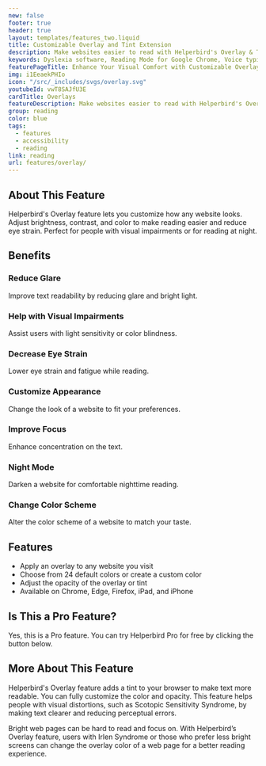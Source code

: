 ```yaml
---
new: false
footer: true
header: true
layout: templates/features_two.liquid
title: Customizable Overlay and Tint Extension
description: Make websites easier to read with Helperbird's Overlay & Tint feature. Adjust brightness, contrast, and colors to reduce glare and ease eye strain.
keywords: Dyslexia software, Reading Mode for Google Chrome, Voice typing for Chrome, Text to speech for Chrome, text reader, Immersive Reader, dyslexia fonts, accessibility software, dyslexia software, Helperbird for Edge, Helperbird for Firefox, Helperbird for Chrome, Opendyslexic for Chrome, OpenDyslexic
featurePageTitle: Enhance Your Visual Comfort with Customizable Overlays & Tints from Helperbird
img: i1EeaekPHIo
icon: "/src/_includes/svgs/overlay.svg"
youtubeId: vwT8SAJfU3E
cardTitle: Overlays
featureDescription: Make websites easier to read with Helperbird's Overlay & Tint feature. Adjust brightness, contrast, and colors to reduce glare and ease eye strain.
group: reading
color: blue
tags: 
  - features
  - accessibility
  - reading
link: reading
url: features/overlay/
---
```


## About This Feature

Helperbird's Overlay feature lets you customize how any website looks. Adjust brightness, contrast, and color to make reading easier and reduce eye strain. Perfect for people with visual impairments or for reading at night.

## Benefits

### Reduce Glare
Improve text readability by reducing glare and bright light.

### Help with Visual Impairments
Assist users with light sensitivity or color blindness.

### Decrease Eye Strain
Lower eye strain and fatigue while reading.

### Customize Appearance
Change the look of a website to fit your preferences.

### Improve Focus
Enhance concentration on the text.

### Night Mode
Darken a website for comfortable nighttime reading.

### Change Color Scheme
Alter the color scheme of a website to match your taste.

## Features

- Apply an overlay to any website you visit
- Choose from 24 default colors or create a custom color
- Adjust the opacity of the overlay or tint
- Available on Chrome, Edge, Firefox, iPad, and iPhone

## Is This a Pro Feature?

Yes, this is a Pro feature. You can try Helperbird Pro for free by clicking the button below.

## More About This Feature

Helperbird's Overlay feature adds a tint to your browser to make text more readable. You can fully customize the color and opacity. This feature helps people with visual distortions, such as Scotopic Sensitivity Syndrome, by making text clearer and reducing perceptual errors.

Bright web pages can be hard to read and focus on. With Helperbird’s Overlay feature, users with Irlen Syndrome or those who prefer less bright screens can change the overlay color of a web page for a better reading experience.
